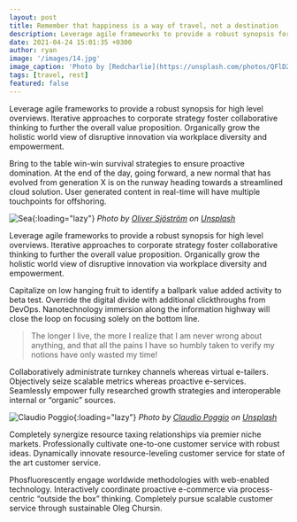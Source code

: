 ```yaml
---
layout: post
title: Remember that happiness is a way of travel, not a destination
description: Leverage agile frameworks to provide a robust synopsis for high level overviews. Iterative approaches to corporate strategy foster collaborative thinking to further the overall value proposition.
date: 2021-04-24 15:01:35 +0300
author: ryan
image: '/images/14.jpg'
image_caption: 'Photo by [Redcharlie](https://unsplash.com/photos/QFlD2f7E0i4) on [Unsplash](https://unsplash.com/)'
tags: [travel, rest]
featured: false
---
```

Leverage agile frameworks to provide a robust synopsis for high level overviews. Iterative approaches to corporate strategy foster collaborative thinking to further the overall value proposition. Organically grow the holistic world view of disruptive innovation via workplace diversity and empowerment.

Bring to the table win-win survival strategies to ensure proactive domination. At the end of the day, going forward, a new normal that has evolved from generation X is on the runway heading towards a streamlined cloud solution. User generated content in real-time will have multiple touchpoints for offshoring.

![Sea]({{site.baseurl}}/images/14-1.jpg){:loading="lazy"}
*Photo by [Oliver Sjöström](https://unsplash.com/photos/CihXnvELE00) on [Unsplash](https://unsplash.com/)*

Leverage agile frameworks to provide a robust synopsis for high level overviews. Iterative approaches to corporate strategy foster collaborative thinking to further the overall value proposition. Organically grow the holistic world view of disruptive innovation via workplace diversity and empowerment.

Capitalize on low hanging fruit to identify a ballpark value added activity to beta test. Override the digital divide with additional clickthroughs from DevOps. Nanotechnology immersion along the information highway will close the loop on focusing solely on the bottom line.

> The longer I live, the more I realize that I am never wrong about anything, and that all the pains I have so humbly taken to verify my notions have only wasted my time!

Collaboratively administrate turnkey channels whereas virtual e-tailers. Objectively seize scalable metrics whereas proactive e-services. Seamlessly empower fully researched growth strategies and interoperable internal or “organic” sources.

![Claudio Poggio]({{site.baseurl}}/images/14-2.jpg){:loading="lazy"}
*Photo by [Claudio Poggio](https://unsplash.com/photos/MRVazFxfm50) on [Unsplash](https://unsplash.com/)*

Completely synergize resource taxing relationships via premier niche markets. Professionally cultivate one-to-one customer service with robust ideas. Dynamically innovate resource-leveling customer service for state of the art customer service.

Phosfluorescently engage worldwide methodologies with web-enabled technology. Interactively coordinate proactive e-commerce via process-centric “outside the box” thinking. Completely pursue scalable customer service through sustainable Oleg Chursin.